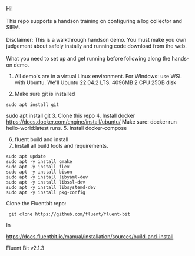 Hi!<br>
<br> 
This repo supports a handson training on configuring a log collector and SIEM.<br>
<br>
Disclaimer: This is a walkthrough handson demo. You must make you own judgement about safely instally and running code download from the web. <br>
<br>
What you need to set up and get running before following along the hands-on demo.
1. All demo's are in a virtual Linux environment. 
For WIndows: use WSL with Ubuntu. 
We'll Ubuntu 22.04.2 LTS.
4096MB
2 CPU 
25GB disk

2. Make sure git is installed
```
sudo apt install git
```


sudo apt install git
3. Clone this repo
4. Install docker  
https://docs.docker.com/engine/install/ubuntu/
Make sure:  docker run hello-world:latest runs.
5. Install docker-compose



6. fluent build and install
7. Install all build tools and requirements.

``` 
sudo apt update
sudo apt -y install cmake
sudo apt -y install flex
sudo apt -y install bison 
sudo apt -y install libyaml-dev
sudo apt -y install libssl-dev
sudo apt -y install libsystemd-dev  
sudo apt -y install pkg-config
``` 

Clone the Fluentbit repo:
```
 git clone https://github.com/fluent/fluent-bit
```

In



https://docs.fluentbit.io/manual/installation/sources/build-and-install

Fluent Bit v2.1.3





